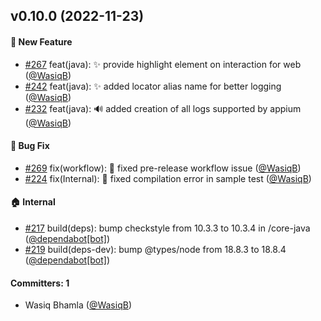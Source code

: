 
## v0.10.0 (2022-11-23)

#### :rocket: New Feature
* [#267](https://github.com/BoykaFramework/boyka-framework/pull/267) feat(java): :sparkles: provide highlight element on interaction for web ([@WasiqB](https://github.com/WasiqB))
* [#242](https://github.com/BoykaFramework/boyka-framework/pull/242) feat(java): :sparkles: added locator alias name for better logging ([@WasiqB](https://github.com/WasiqB))
* [#232](https://github.com/BoykaFramework/boyka-framework/pull/232) feat(java): :loud_sound: added creation of all logs supported by appium ([@WasiqB](https://github.com/WasiqB))

#### :bug: Bug Fix
* [#269](https://github.com/BoykaFramework/boyka-framework/pull/269) fix(workflow): :bug: fixed pre-release workflow issue ([@WasiqB](https://github.com/WasiqB))
* [#224](https://github.com/BoykaFramework/boyka-framework/pull/224) fix(Internal): :bug: fixed compilation error in sample test ([@WasiqB](https://github.com/WasiqB))

#### :house: Internal
* [#217](https://github.com/BoykaFramework/boyka-framework/pull/217) build(deps): bump checkstyle from 10.3.3 to 10.3.4 in /core-java ([@dependabot[bot]](https://github.com/apps/dependabot))
* [#219](https://github.com/BoykaFramework/boyka-framework/pull/219) build(deps-dev): bump @types/node from 18.8.3 to 18.8.4 ([@dependabot[bot]](https://github.com/apps/dependabot))

#### Committers: 1
- Wasiq Bhamla ([@WasiqB](https://github.com/WasiqB))
